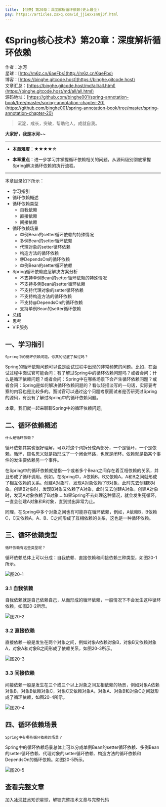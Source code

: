```yaml
---
title: 【付费】第20章：深度解析循环依赖(史上最全)
pay: https://articles.zsxq.com/id_jjiexxsn8j3f.html
---
```


# 《Spring核心技术》第20章：深度解析循环依赖

作者：冰河
<br/>星球：[http://m6z.cn/6aeFbs](http://m6z.cn/6aeFbs)
<br/>博客：[https://binghe.gitcode.host](https://binghe.gitcode.host)
<br/>文章汇总：[https://binghe.gitcode.host/md/all/all.html](https://binghe.gitcode.host/md/all/all.html)
<br/>源码地址：[https://github.com/binghe001/spring-annotation-book/tree/master/spring-annotation-chapter-20](https://github.com/binghe001/spring-annotation-book/tree/master/spring-annotation-chapter-20)

> 沉淀，成长，突破，帮助他人，成就自我。

**大家好，我是冰河~~**

------

* **本章难度**：★★★★☆

* **本章重点**：进一步学习并掌握循环依赖相关的问题，从源码级别彻底掌握Spring解决循环依赖的执行流程。

------

本章目录如下所示：

* 学习指引
* 循环依赖概述
* 循环依赖类型
  * 自我依赖
  * 直接依赖
  * 间接依赖
* 循环依赖场景
  * 单例Bean的setter循环依赖的特殊情况
  * 多例Bean的setter循环依赖
  * 代理对象的setter循环依赖
  * 构造方法的循环依赖
  * @DependsOn的循环依赖
  * 单例Bean的setter循环依赖
* Spring循环依赖底层解决方案分析
  * 不支持单例Bean的setter循环依赖的特殊情况
  * 不支持多例Bean的setter循环依赖
  * 不支持代理对象的setter循环依赖
  * 不支持构造方法的循环依赖
  * 不支持@DependsOn的循环依赖
  * 支持单例Bean的setter循环依赖
* 总结
* 思考
* VIP服务

## 一、学习指引

`Spring中的循环依赖问题，你真的彻底了解过吗？`

Spring的循环依赖问题可以说是面试过程中出现的非常频繁的问题。比如，在面试过程中面试官可能会问：有了解过Spring中的循环依赖问题吗？或者会问：什么是循环依赖问题？或者会问：Spring中在哪些场景下会产生循环依赖问题？或者会问：Spring是如何解决循环依赖问题的？看似轻描淡写的一句话，实际要考察的内容也是比较多的。面试官可以通过这个问题考察面试者是否研究过Spring的源码，有没有了解过Spring中的循环依赖问题。

本章，我们就一起来聊聊Spring中的循环依赖问题。

## 二、循环依赖概述

`什么是循环依赖？`

循环依赖其实也很好理解，可以将这个词拆分成两部分，一个是循环，一个是依赖。循环，顾名思义就是指形成了一个闭合环路，也就是闭环。依赖就是指某个事件的发生要依赖另一个事件。

在Spring中的循环依赖就是指一个或者多个Bean之间存在着互相依赖的关系，并且形成了循环调用。例如，在Spring中，A依赖B，B又依赖A，A和B之间就形成了相互依赖的关系。创建A对象时，发现A对象依赖了B对象，此时先去创建B对象。创建B对象时，发现B对象又依赖了A对象，此时又去创建A对象。创建A对象时，发现A对象依赖了B对象....如果Spring不去处理这种情况，就会发生死循环，一直会创建A对象和B对象，直到抛出异常为止。

同理，在Spring中多个对象之间也有可能存在循环依赖，例如，A依赖B，B依赖C，C又依赖A，A、B、C之间形成了互相依赖的关系，这也是一种循环依赖。

## 三、循环依赖类型

`循环依赖有这些类型呢？`

循环依赖总体上可以分成：自我依赖、直接依赖和间接依赖三种类型，如图20-1所示。

![图20-1](https://binghe.gitcode.host/assets/images/frame/spring/ioc/spring-core-2023-03-15-001.png)

### 3.1 自我依赖

自我依赖就是自己依赖自己，从而形成的循环依赖，一般情况下不会发生这种循环依赖，如图20-2所示。

![图20-2](https://binghe.gitcode.host/assets/images/frame/spring/ioc/spring-core-2023-03-15-002.png)



### 3.2 直接依赖

直接依赖一般是发生在两个对象之间，例如对象A依赖对象B，对象B又依赖对象A，对象A和对象B之间形成了依赖关系，如图20-3所示。

![图20-3](https://binghe.gitcode.host/assets/images/frame/spring/ioc/spring-core-2023-03-15-003.png)

### 3.3 间接依赖

间接依赖一般是发生在三个或三个以上对象之间互相依赖的场景，例如对象A依赖对象B，对象B依赖对象C，对象C又依赖对象A，对象A、对象B和对象C之间就形成了循环依赖，如图20-4所示。

![图20-4](https://binghe.gitcode.host/assets/images/frame/spring/ioc/spring-core-2023-03-15-004.png)

## 四、循环依赖场景

`Spring中有哪些循环依赖的场景？`

Spring中的循环依赖场景总体上可以分成单例Bean的setter循环依赖、多例Bean的setter循环依赖、代理对象的setter循环依赖、构造方法的循环依赖和DependsOn的循环依赖。如图20-5所示。

![图20-5](https://binghe.gitcode.host/assets/images/frame/spring/ioc/spring-core-2023-03-15-005.png)


## 查看完整文章

加入[冰河技术](http://m6z.cn/6aeFbs)知识星球，解锁完整技术文章与完整代码

